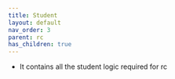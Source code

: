 ```yaml
---
title: Student
layout: default
nav_order: 3
parent: rc
has_children: true
---
```

* It contains all the student logic required for rc